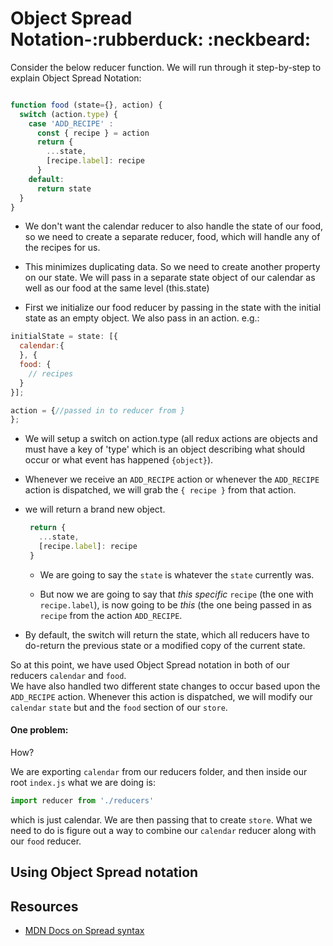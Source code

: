 # Object Spread Notation-:rubberduck: :neckbeard:

Consider the below reducer function.  We will run through it step-by-step to explain Object Spread Notation:

```JavaScript

function food (state={}, action) {
  switch (action.type) {
    case 'ADD_RECIPE' :
      const { recipe } = action
      return {
        ...state,
        [recipe.label]: recipe
      }
    default: 
      return state
  }
}

```

* We don't want the calendar reducer to also handle the state of our food, so we need to create a separate reducer, food, which will handle any of the recipes for us.  

* This minimizes duplicating data.  So we need to create another property on our state.  We will pass in a separate state object of our calendar as well as our food at the same level (this.state)

* First we initialize our food reducer by passing in the state with the initial state as an empty object. We also pass in an action. e.g.:
```JavaScript
initialState = state: [{
  calendar:{
  }, {
  food: {
    // recipes
  }
}];

action = {//passed in to reducer from }
};
``` 
* We will setup a switch on action.type (all redux actions are objects and must have a key of 'type' which is an object describing what should occur or what event has happened `{object}`).  

* Whenever we receive an `ADD_RECIPE` action or whenever the `ADD_RECIPE` action is dispatched, we will grab the `{ recipe }` from that action.

* we will return a brand new object.

  ```JavaScript
   return {
     ...state,
     [recipe.label]: recipe
   }
   ```
   * We are going to say the `state` is whatever the `state` currently was. 

   * But now we are going to say that *this specific* `recipe` (the one with `recipe.label`), is now going to be *this* (the one being passed in as `recipe` from the action `ADD_RECIPE`.

* By default, the switch will return the state, which all reducers have to do-return the previous state or a modified copy of the current state.

So at this point, we have used Object Spread notation in both of our reducers `calendar` and `food`.  
We have also handled two different state changes to occur based upon the `ADD_RECIPE` action.  Whenever this action is dispatched, we will modify our `calendar` `state` but and the `food` section of our `store`.

#### One problem:
How?

We are exporting `calendar` from our reducers folder, and then inside our root `index.js` what we are doing is:
```JavaScript
import reducer from './reducers'
```
which is just calendar.  We are then passing that to create `store`.  What we need to do is figure out a way to combine our `calendar` reducer along with our `food` reducer.

## Using Object Spread notation

## Resources
* [MDN Docs on Spread syntax](https://developer.mozilla.org/en-US/docs/Web/JavaScript/Reference/Operators/Spread_operator)